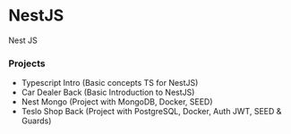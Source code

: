 # NestJS
Nest JS


### Projects
* Typescript Intro (Basic concepts TS for NestJS)
* Car Dealer Back (Basic Introduction to NestJS)
* Nest Mongo (Project with MongoDB, Docker, SEED)
* Teslo Shop Back (Project with PostgreSQL, Docker, Auth JWT, SEED & Guards)